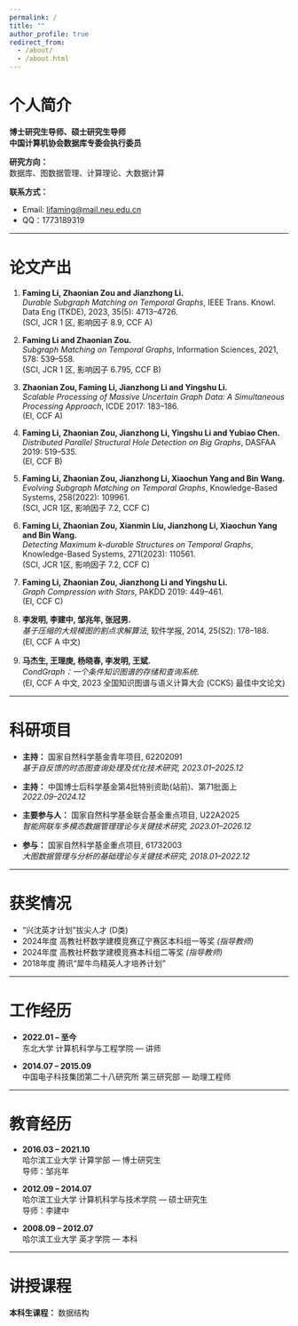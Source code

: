 ```yaml
---
permalink: /
title: ""
author_profile: true
redirect_from: 
  - /about/
  - /about.html
---
```


# 个人简介

**博士研究生导师、硕士研究生导师**  
**中国计算机协会数据库专委会执行委员**

**研究方向：**  
数据库、图数据管理、计算理论、大数据计算

**联系方式：**  
- Email: [lifaming@mail.neu.edu.cn](mailto:lifaming@mail.neu.edu.cn)  
- QQ：1773189319

---

# 论文产出

1. **Faming Li, Zhaonian Zou and Jianzhong Li.**  
   *Durable Subgraph Matching on Temporal Graphs*, IEEE Trans. Knowl. Data Eng (TKDE), 2023, 35(5): 4713–4726.  
   (SCI, JCR 1 区, 影响因子 8.9, CCF A)

2. **Faming Li and Zhaonian Zou.**  
   *Subgraph Matching on Temporal Graphs*, Information Sciences, 2021, 578: 539–558.  
   (SCI, JCR 1 区, 影响因子 6.795, CCF B)

3. **Zhaonian Zou, Faming Li, Jianzhong Li and Yingshu Li.**  
   *Scalable Processing of Massive Uncertain Graph Data: A Simultaneous Processing Approach*, ICDE 2017: 183–186.  
   (EI, CCF A)

4. **Faming Li, Zhaonian Zou, Jianzhong Li, Yingshu Li and Yubiao Chen.**  
   *Distributed Parallel Structural Hole Detection on Big Graphs*, DASFAA 2019: 519–535.  
   (EI, CCF B)

5. **Faming Li, Zhaonian Zou, Jianzhong Li, Xiaochun Yang and Bin Wang.**  
   *Evolving Subgraph Matching on Temporal Graphs*, Knowledge-Based Systems, 258(2022): 109961.  
   (SCI, JCR 1区, 影响因子 7.2, CCF C)

6. **Faming Li, Zhaonian Zou, Xianmin Liu, Jianzhong Li, Xiaochun Yang and Bin Wang.**  
   *Detecting Maximum k-durable Structures on Temporal Graphs*, Knowledge-Based Systems, 271(2023): 110561.  
   (SCI, JCR 1区, 影响因子 7.2, CCF C)

7. **Faming Li, Zhaonian Zou, Jianzhong Li and Yingshu Li.**  
   *Graph Compression with Stars*, PAKDD 2019: 449–461.  
   (EI, CCF C)

8. **李发明, 李建中, 邹兆年, 张冠男.**  
   *基于压缩的大规模图的割点求解算法*, 软件学报, 2014, 25(S2): 178–188.  
   (EI, CCF A 中文)

9. **马杰生, 王理庚, 杨晓春, 李发明, 王斌.**  
   *CondGraph：一个条件知识图谱的存储和查询系统*.  
   (EI, CCF A 中文, 2023 全国知识图谱与语义计算大会 (CCKS) 最佳中文论文)

---

# 科研项目

- **主持：** 国家自然科学基金青年项目, 62202091  
  *基于自反馈的时态图查询处理及优化技术研究, 2023.01–2025.12*

- **主持：** 中国博士后科学基金第4批特别资助(站前)、第71批面上  
  *2022.09–2024.12*

- **主要参与人：** 国家自然科学基金联合基金重点项目, U22A2025  
  *智能网联车多模态数据管理理论与关键技术研究, 2023.01–2026.12*

- **参与：** 国家自然科学基金重点项目, 61732003  
  *大图数据管理与分析的基础理论与关键技术研究, 2018.01–2022.12*

---

# 获奖情况

- “兴沈英才计划”拔尖人才 (D类)
- 2024年度 高教社杯数学建模竞赛辽宁赛区本科组一等奖 *(指导教师)*
- 2024年度 高教社杯数学建模竞赛本科组二等奖 *(指导教师)*
- 2018年度 腾讯“犀牛鸟精英人才培养计划”

---

# 工作经历

- **2022.01 – 至今**  
  东北大学 计算机科学与工程学院 — 讲师

- **2014.07 – 2015.09**  
  中国电子科技集团第二十八研究所 第三研究部 — 助理工程师

---

# 教育经历

- **2016.03 – 2021.10**  
  哈尔滨工业大学 计算学部 — 博士研究生  
  导师：邹兆年

- **2012.09 – 2014.07**  
  哈尔滨工业大学 计算机科学与技术学院 — 硕士研究生  
  导师：李建中

- **2008.09 – 2012.07**  
  哈尔滨工业大学 英才学院 — 本科

---

# 讲授课程

**本科生课程：** 数据结构
